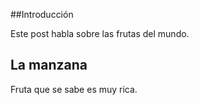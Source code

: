 <!---
Title: Las Frutas del Mundo.
Date: 18/04/12
-->

##Introducción
	
Este post habla sobre las frutas del mundo.

## La manzana

Fruta que se sabe es muy rica.
